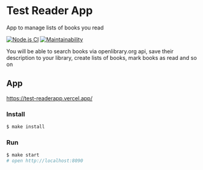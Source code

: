 # Test Reader App
App to manage lists of books you read

[![Node.js CI](https://github.com/Onlyal33/test-readerapp/actions/workflows/node.js.yml/badge.svg)](https://github.com/Onlyal33/test-readerapp/actions/workflows/node.js.yml)
[![Maintainability](https://api.codeclimate.com/v1/badges/b711d2aeed54f5403324/maintainability)](https://codeclimate.com/github/Onlyal33/test-readerapp/maintainability)

You will be able to search books via openlibrary.org api, save their description to your library, create lists of books, mark books as read and so on

## App
https://test-readerapp.vercel.app/

### Install

```sh
$ make install
```

### Run

```sh
$ make start
# open http://localhost:8090
```
